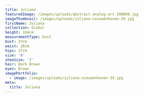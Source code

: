 ```yaml
---
title: Juliana
featuredImage: /images/uploads/abstract-analog-art-390089.jpg
imageThumbnail: /images/uploads/juliana-nieuwenhoven-39.jpg
firstName: Juliana
collection: Global
height: 164cm
measurementType: bust
bust: 37cm
waist: 28cm
hips: 37cm
size: '8'
shoeSize: '7'
hair: Dark Brown
eyes: Brown
imagePortfolio:
  - image: /images/uploads/juliana-nieuwenhoven-39.jpg
meta:
  title: Juliana
---
```


